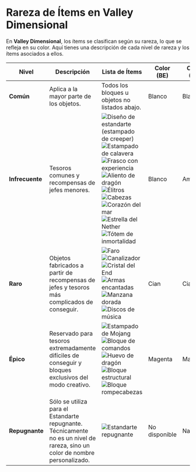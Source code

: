 # Rareza de Ítems en Valley Dimensional

En **Valley Dimensional**, los ítems se clasifican según su rareza, lo que se refleja en su color. Aquí tienes una descripción de cada nivel de rareza y los ítems asociados a ellos.

| **Nivel**     | **Descripción** | **Lista de Ítems**                                                                                                                                                                                   | **Color (BE)** | **Color (JE)** |
|---------------|-----------------|------------------------------------------------------------------------------------------------------------------------------------------------------------------------------------------------------|----------------|----------------|
| **Común**     | Aplica a la mayor parte de los objetos. | Todos los bloques u objetos no listados abajo.                                                                                                                                                               | Blanco         | Blanco         |
| **Infrecuente** | Tesoros comunes y recompensas de jefes menores. | ![Diseño de estandarte (estampado de creeper)](https://www.ejemplo.com/banner-pattern.png) ![Estampado de calavera](https://www.ejemplo.com/banner-pattern.png) ![Frasco con experiencia](https://www.ejemplo.com/bottle-o'-enchanting.png) ![Aliento de dragón](https://www.ejemplo.com/dragon's-breath.png) ![Élitros](https://www.ejemplo.com/elytra.png) ![Cabezas](https://www.ejemplo.com/mob-heads.png) ![Corazón del mar](https://www.ejemplo.com/heart-of-the-sea.png) ![Estrella del Nether](https://www.ejemplo.com/nether-star.png) ![Tótem de inmortalidad](https://www.ejemplo.com/totem-of-undying.png) | Blanco         | Amarillo       |
| **Raro**      | Objetos fabricados a partir de recompensas de jefes y tesoros más complicados de conseguir. | ![Faro](https://www.ejemplo.com/beacon.png) ![Canalizador](https://www.ejemplo.com/conduit.png) ![Cristal del End](https://www.ejemplo.com/end-crystal.png) ![Armas encantadas](https://www.ejemplo.com/helmet.png) ![Manzana dorada](https://www.ejemplo.com/golden-apple.png) ![Discos de música](https://www.ejemplo.com/music-discs.png) | Cian           | Cian           |
| **Épico**     | Reservado para tesoros extremadamente difíciles de conseguir y bloques exclusivos del modo creativo. | ![Estampado de Mojang](https://www.ejemplo.com/banner-pattern.png) ![Bloque de comandos](https://www.ejemplo.com/chain-command-block.png) ![Huevo de dragón](https://www.ejemplo.com/dragon-egg.png) ![Bloque estructural](https://www.ejemplo.com/structure-block.png) ![Bloque rompecabezas](https://www.ejemplo.com/jigsaw-block.png) | Magenta        | Magenta        |
| **Repugnante** | Sólo se utiliza para el Estandarte repugnante. Técnicamente no es un nivel de rareza, sino un color de nombre personalizado. | ![Estandarte repugnante](https://www.ejemplo.com/ominous-banner.png)                                                                                                                                                    | No disponible  | Naranja        |
